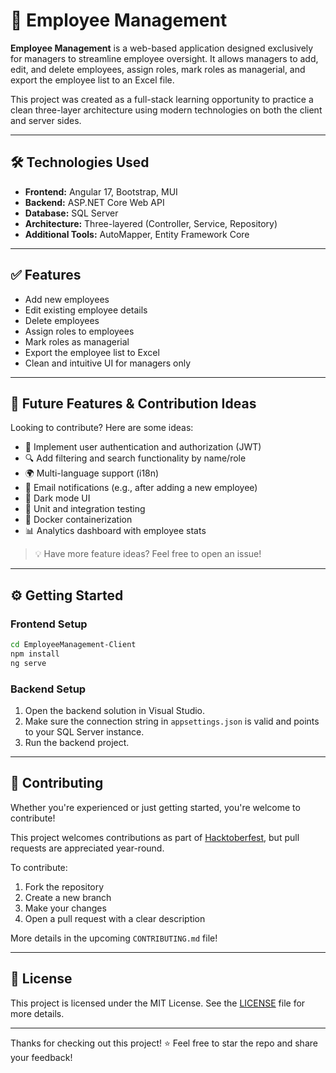 # 💼 Employee Management

**Employee Management** is a web-based application designed exclusively for managers to streamline employee oversight. It allows managers to add, edit, and delete employees, assign roles, mark roles as managerial, and export the employee list to an Excel file.

This project was created as a full-stack learning opportunity to practice a clean three-layer architecture using modern technologies on both the client and server sides.

---

## 🛠 Technologies Used

- **Frontend:** Angular 17, Bootstrap, MUI  
- **Backend:** ASP.NET Core Web API  
- **Database:** SQL Server  
- **Architecture:** Three-layered (Controller, Service, Repository)  
- **Additional Tools:** AutoMapper, Entity Framework Core

---

## ✅ Features

- Add new employees
- Edit existing employee details
- Delete employees
- Assign roles to employees
- Mark roles as managerial
- Export the employee list to Excel
- Clean and intuitive UI for managers only

---

## 🚀 Future Features & Contribution Ideas

Looking to contribute? Here are some ideas:

- 🔐 Implement user authentication and authorization (JWT)
- 🔍 Add filtering and search functionality by name/role
- 🌍 Multi-language support (i18n)
- 📧 Email notifications (e.g., after adding a new employee)
- 🌙 Dark mode UI
- 🧪 Unit and integration testing
- 🐳 Docker containerization
- 📊 Analytics dashboard with employee stats

> 💡 Have more feature ideas? Feel free to open an issue!

---

## ⚙️ Getting Started

### Frontend Setup
```bash
cd EmployeeManagement-Client
npm install
ng serve
```

### Backend Setup
1. Open the backend solution in Visual Studio.
2. Make sure the connection string in `appsettings.json` is valid and points to your SQL Server instance.
3. Run the backend project.

---

## 🤝 Contributing

Whether you're experienced or just getting started, you're welcome to contribute!

This project welcomes contributions as part of [Hacktoberfest](https://hacktoberfest.com), but pull requests are appreciated year-round.

To contribute:
1. Fork the repository
2. Create a new branch
3. Make your changes
4. Open a pull request with a clear description

More details in the upcoming `CONTRIBUTING.md` file!

---

## 📄 License

This project is licensed under the MIT License. See the [LICENSE](LICENSE) file for more details.

---

Thanks for checking out this project! ⭐ Feel free to star the repo and share your feedback!

